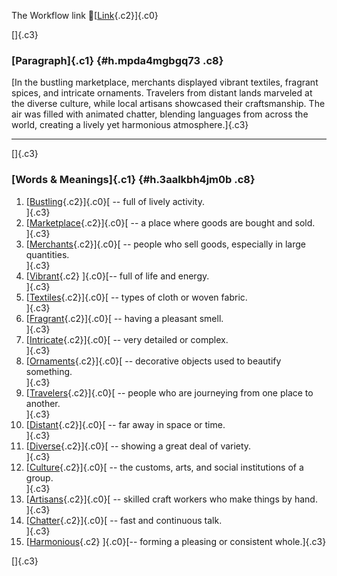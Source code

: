 The Workflow link
👏[[Link](https://www.google.com/url?q=http://www.google.com&sa=D&source=editors&ust=1761337110794744&usg=AOvVaw1Q4KyxnrsNfn6vIq4XRC7h){.c2}]{.c0}

[]{.c3}

### [Paragraph]{.c1} {#h.mpda4mgbgq73 .c8}

[In the bustling marketplace, merchants displayed vibrant textiles,
fragrant spices, and intricate ornaments. Travelers from distant lands
marveled at the diverse culture, while local artisans showcased their
craftsmanship. The air was filled with animated chatter, blending
languages from across the world, creating a lively yet harmonious
atmosphere.]{.c3}

------------------------------------------------------------------------

[]{.c3}

### [Words & Meanings]{.c1} {#h.3aalkbh4jm0b .c8}

1.  [[Bustling](https://www.google.com/url?q=http://www.google.com&sa=D&source=editors&ust=1761337110796025&usg=AOvVaw1svMUpMq1cQAd0FjBcRKk-){.c2}]{.c0}[ --
    full of lively activity.\
    ]{.c3}
2.  [[Marketplace](https://www.google.com/url?q=http://www.google.com&sa=D&source=editors&ust=1761337110796361&usg=AOvVaw2u2LdrU_xqFahRrC881RUA){.c2}]{.c0}[ --
    a place where goods are bought and sold.\
    ]{.c3}
3.  [[Merchants](https://www.google.com/url?q=http://www.google.com&sa=D&source=editors&ust=1761337110796544&usg=AOvVaw3_Dpd3Vn8YxUQmJRGTOX_U){.c2}]{.c0}[ --
    people who sell goods, especially in large quantities.\
    ]{.c3}
4.  [[Vibrant](https://www.google.com/url?q=http://www.google.com&sa=D&source=editors&ust=1761337110796895&usg=AOvVaw0efUL5YqmF7siZbEtyoILZ){.c2}
    ]{.c0}[-- full of life and energy.\
    ]{.c3}
5.  [[Textiles](https://www.google.com/url?q=http://www.google.com&sa=D&source=editors&ust=1761337110797210&usg=AOvVaw08sDTX6oDpMNNf1Dt6Mvfa){.c2}]{.c0}[ --
    types of cloth or woven fabric.\
    ]{.c3}
6.  [[Fragrant](https://www.google.com/url?q=http://www.google.com&sa=D&source=editors&ust=1761337110797447&usg=AOvVaw0gqEgYUGwgNLbSVjYPtwY6){.c2}]{.c0}[ --
    having a pleasant smell.\
    ]{.c3}
7.  [[Intricate](https://www.google.com/url?q=http://www.google.com&sa=D&source=editors&ust=1761337110797613&usg=AOvVaw1O9owUdcmjMSADm7cYwNex){.c2}]{.c0}[ --
    very detailed or complex.\
    ]{.c3}
8.  [[Ornaments](https://www.google.com/url?q=http://www.google.com&sa=D&source=editors&ust=1761337110797778&usg=AOvVaw2z-k0-VwvbfL6u8JatL51f){.c2}]{.c0}[ --
    decorative objects used to beautify something.\
    ]{.c3}
9.  [[Travelers](https://www.google.com/url?q=http://www.google.com&sa=D&source=editors&ust=1761337110797969&usg=AOvVaw2R2On4yw6uh3Ag9obqckOV){.c2}]{.c0}[ --
    people who are journeying from one place to another.\
    ]{.c3}
10. [[Distant](https://www.google.com/url?q=http://www.google.com&sa=D&source=editors&ust=1761337110798218&usg=AOvVaw1PKSAmv2901PuLEkSENP06){.c2}]{.c0}[ --
    far away in space or time.\
    ]{.c3}
11. [[Diverse](https://www.google.com/url?q=http://www.google.com&sa=D&source=editors&ust=1761337110798487&usg=AOvVaw0EjRechitUOUZDlWacS2Yy){.c2}]{.c0}[ --
    showing a great deal of variety.\
    ]{.c3}
12. [[Culture](https://www.google.com/url?q=http://www.google.com&sa=D&source=editors&ust=1761337110798753&usg=AOvVaw087HukYFRmQDTYE_KS3E3O){.c2}]{.c0}[ --
    the customs, arts, and social institutions of a group.\
    ]{.c3}
13. [[Artisans](https://www.google.com/url?q=http://www.google.com&sa=D&source=editors&ust=1761337110799099&usg=AOvVaw1tTa4zFjg1FCgibu228OY8){.c2}]{.c0}[ --
    skilled craft workers who make things by hand.\
    ]{.c3}
14. [[Chatter](https://www.google.com/url?q=http://www.google.com&sa=D&source=editors&ust=1761337110799393&usg=AOvVaw3JVgCTJiVhqnRcUZSCId0s){.c2}]{.c0}[ --
    fast and continuous talk.\
    ]{.c3}
15. [[Harmonious](https://www.google.com/url?q=http://www.google.com&sa=D&source=editors&ust=1761337110799631&usg=AOvVaw0p8WU4Xk2uMFSMfK8IJPn-){.c2}
    ]{.c0}[-- forming a pleasing or consistent whole.]{.c3}

[]{.c3}
